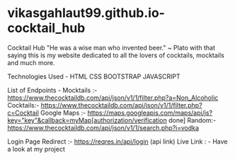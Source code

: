 # vikasgahlaut99.github.io-cocktail_hub
Cocktail Hub
"He was a wise man who invented beer." ~ Plato with that saying this is my website dedicated to all the lovers of cocktails, mocktails and much more.

Technologies Used -
HTML
CSS
BOOTSTRAP
JAVASCRIPT

List of Endpoints -
Mocktails :- https://www.thecocktaildb.com/api/json/v1/1/filter.php?a=Non_Alcoholic
Cocktails:- https://www.thecocktaildb.com/api/json/v1/1/filter.php?c=Cocktail
Google Maps :- https://maps.googleapis.com/maps/api/js?key="key"&callback=myMap[authorization/verification done]
Random:-https://www.thecocktaildb.com/api/json/v1/1/search.php?i=vodka

Login Page Redirect :- https://reqres.in/api/login (api link)
Live Link : - Have a look at my project
